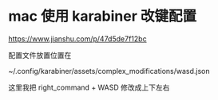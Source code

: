 # mac 使用 karabiner 改键配置

https://www.jianshu.com/p/47d5de7f12bc


配置文件放置位置在

~/.config/karabiner/assets/complex_modifications/wasd.json


这里我把 right_command + WASD 修改成上下左右
